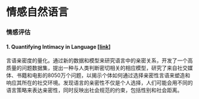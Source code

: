 # 情感自然语言

<!-- \[[link](page)\] -->

### 情感评估
#### 1. Quantifying Intimacy in Language \[[link](https://weibo.com/1402400261/JweRUdUYZ?ref=home&type=comment#_rnd1606958512375)\]
言语亲密度的量化。通过新的数据和模型来研究语言中的亲密关系，开发了一个高质量的问题数据集，提出一种与人类判断密切相关的相应模型，研究了来自社交媒体、书籍和电影的8050万个问题，以揭示个体如何通过选择亲密性言语来塑造和响应其所在的社交环境。发现语言的亲密性不仅是个人选择，人们可能会用不同的语言策略来表达亲密性，同时反映出社会规范的约束，包括性别和社会距离。

